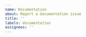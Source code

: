 ```yaml
---
name: Documentation
about: Report a documentation issue
title: ''
labels: documentation
assignees: ''
---
```


